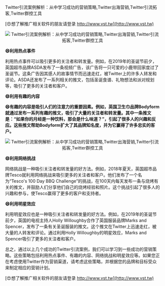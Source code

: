 Twitter引流案例解析：从中学习成功的营销策略,Twitter出海营销,Twitter引流拓客,Twitter群控工具

[😍想了解推广相关软件的朋友请登录 http://www.vst.tw](http://www.vst.tw)

 <center><img src="https://vst.tw/MP4/tuiguang/png/7.png" alt="Twitter引流案例解析：从中学习成功的营销策略,Twitter出海营销,Twitter引流拓客,Twitter群控工具"></center>

**😄利用热点事件**

利用热点事件可以吸引更多的关注者和转发量。例如，在2019年的圣诞节前夕，英国超市品牌ASDA发布了一条视频广告，该广告将一只可爱的小鹿带回家度过了圣诞节。这条广告因其感人的故事情节而迅速走红，被Twitter上的许多人转发和评论。ASDA还发布了一系列相关的推文，包括圣诞食谱、礼物想法和派对规划等，吸引了更多的关注者和客户。

**😄利用有趣的内容**

**😄有趣的内容是吸引人们的注意力的重要因素。例如，英国卫生巾品牌Bodyform就通过发布一系列有趣的推文，吸引了大量的关注者和转发量。其中一条推文是：“如果你的月经是一种饮料，那会是什么味道？”，引起了很多人的兴趣和反应。这些推文帮助Bodyform扩大了其品牌知名度，并为它赢得了许多忠实的客户。**

 <center><img src="https://vst.tw/MP4/tuiguang/png/3.png" alt="Twitter引流案例解析：从中学习成功的营销策略,Twitter出海营销,Twitter引流拓客,Twitter群控工具"></center>

**😄利用网络挑战**

网络挑战是一种吸引关注者和转发量的好方法。例如，2018年夏天，英国超市品牌Tesco就利用网络挑战来吸引更多的关注者和客户。他们发布了一个名为“Tesco's 100 Day BBQ Challenge”的挑战，在100天内每天发布一条与烧烤有关的推文，并鼓励人们分享他们自己的烧烤经验和照片。这个挑战引起了很多人的兴趣和参与，使Tesco赢得了更多的客户和支持者。

**😄利用明星效应**

利用明星效应也是一种吸引关注者和转发量的好方法。例如，在2019年的圣诞节前夕，英国的电视主持人Holly Willoughby合作了英国服装品牌Marks and Spencer，发布了一条有关圣诞服装的推文。这个推文在Twitter上迅速走红，被大量的人转发和评论。通过利用Holly Willoughby的明星效应，Marks and Spencer吸引了更多的关注者和客户。

总之，通过以上几个成功的Twitter引流案例，我们可以学习到一些成功的营销策略。这些策略包括利用热点事件、有趣的内容、网络挑战和明星效应等。如果您正在考虑使用Twitter作为营销渠道，请考虑这些策略，并根据您的品牌和目标受众来制定相应的营销计划。

[😍想了解推广相关软件的朋友请登录 http://www.vst.tw](http://www.vst.tw)



